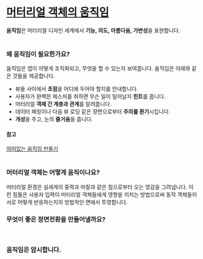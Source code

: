 # [머터리얼 객체의 움직임](https://material.io/guidelines/motion/material-motion.html)
**움직임**은 머터리얼 디자인 세계에서 **기능, 의도, 아름다움, 가변성**을 표현합니다.<br>
<br>

### 왜 움직임이 필요한가요?
움직임은 앱이 어떻게 조직화되고, 무엇을 할 수 있는지 보여줍니다.
움직임은 아래와 같은 것들을 제공합니다.
- 뷰들 사이에서 **초점**을 어디에 두어야 할지를 안내합니다.
- 사용자가 완벽한 제스처를 취하면 무슨 일이 일어날지 **힌트**를 줍니다.
- 머터리얼 **객체 간 계층과 관계**를 알려줍니다.
- 데이터 패칭이나 다음 뷰 로딩 같은 장면으로부터 **주의를 환기**시킵니다.
- **개성**을 주고, 눈의 **즐거움**을 줍니다.<br>

#### 참고
[의미있는 움직임 만들기](https://design.google.com/articles/making-motion-meaningful/)<br>
<br>

### 머터리얼 객체는 어떻게 움직이나요?
머터리얼 환경은 실세계의 중력과 마찰과 같은 힘으로부터 오는 영감을 그려냅니다. 이런 힘들은 사용자 입력이 머터리얼 객체들에게 영향을 끼치는 방법으로써 동작 객체들이 서로 어떻게 반응하는지의 방법적인 면에서 투영합니다.

### 무엇이 좋은 장면전환을 만들어낼까요?
<br>

### 움직임은 암시합니다.
<br>
